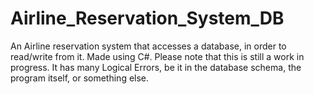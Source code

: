 # Airline_Reservation_System_DB
An Airline reservation system that accesses a database, in order to read/write from it. Made using C#.
Please note that this is still a work in progress. It has many Logical Errors, be it in the database schema, the program itself, or something else.
